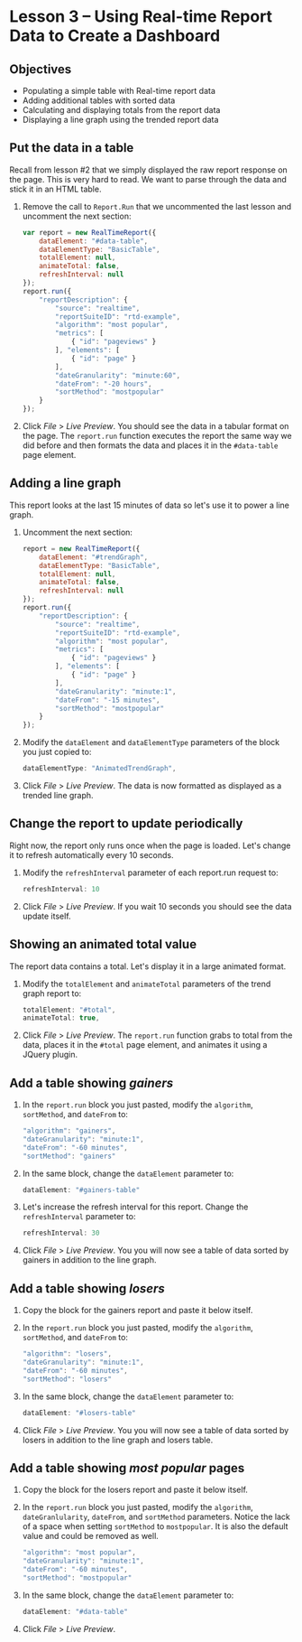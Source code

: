Lesson 3 – Using Real-time Report Data to Create a Dashboard
=====

Objectives
-----
*   Populating a simple table with Real-time report data
*   Adding additional tables with sorted data
*   Calculating and displaying totals from the report data
*	Displaying a line graph using the trended report data

Put the data in a table
-----

Recall from lesson #2 that we simply displayed the raw report response on the page. This is very hard to read. We want to parse through the data and stick it in an HTML table.

1. Remove the call to `Report.Run` that we uncommented the last lesson and uncomment the next section:

    ```javascript
    var report = new RealTimeReport({
        dataElement: "#data-table",
        dataElementType: "BasicTable",
        totalElement: null,
        animateTotal: false,
        refreshInterval: null
    });
    report.run({
        "reportDescription": {
            "source": "realtime",
            "reportSuiteID": "rtd-example",
            "algorithm": "most popular",
            "metrics": [
                { "id": "pageviews" }
            ], "elements": [
                { "id": "page" }
            ],
            "dateGranularity": "minute:60",
            "dateFrom": "-20 hours",
            "sortMethod": "mostpopular"
        }
    });
    ```

2. Click *File* > *Live Preview*. You should see the data in a tabular format on the page. The `report.run` function executes the report the same way we did before and then formats the data and places it in the `#data-table` page element.

Adding a line graph
-----

This report looks at the last 15 minutes of data so let's use it to power a line graph. 

1. Uncomment the next section:

    ```javascript
    report = new RealTimeReport({
        dataElement: "#trendGraph",
        dataElementType: "BasicTable",
        totalElement: null,
        animateTotal: false,
        refreshInterval: null
    });
    report.run({
        "reportDescription": {
            "source": "realtime",
            "reportSuiteID": "rtd-example",
            "algorithm": "most popular",
            "metrics": [
                { "id": "pageviews" }
            ], "elements": [
                { "id": "page" }
            ],
            "dateGranularity": "minute:1",
            "dateFrom": "-15 minutes",
            "sortMethod": "mostpopular"
        }
    });
    ```

2. Modify the `dataElement` and `dataElementType` parameters of the block you just copied to:

    ```javascript
    dataElementType: "AnimatedTrendGraph",
    ```

3. Click *File* > *Live Preview*.  The data is now formatted as displayed as a trended line graph.


Change the report to update periodically
-----

Right now, the report only runs once when the page is loaded. Let's change it to refresh automatically every 10 seconds.

1. Modify the `refreshInterval` parameter of each report.run request to:

    ```javascript
    refreshInterval: 10
    ```

2. Click *File* > *Live Preview*.  If you wait 10 seconds you should see the data update itself.

Showing an animated total value
-----

The report data contains a total. Let's display it in a large animated format.

1. Modify the `totalElement` and `animateTotal` parameters of the trend graph report to:

    ```javascript
    totalElement: "#total",
    animateTotal: true,
    ```

2. Click *File* > *Live Preview*.  The `report.run` function grabs to total from the data, places it in the `#total` page element, and animates it using a JQuery plugin.


Add a table showing *gainers*
-----

1. In the `report.run` block you just pasted, modify the `algorithm`, `sortMethod`, and `dateFrom` to:

    ```javascript
    "algorithm": "gainers",
    "dateGranularity": "minute:1",
    "dateFrom": "-60 minutes",
    "sortMethod": "gainers"
    ```

2. In the same block, change the `dataElement` parameter to:

    ```javascript
    dataElement: "#gainers-table"
    ```

3. Let's increase the refresh interval for this report. Change the `refreshInterval` parameter to:

    ```javascript
    refreshInterval: 30
    ```

4. Click *File* > *Live Preview*.  You you will now see a table of data sorted by gainers in addition to the line graph.


Add a table showing *losers*
-----

1. Copy the block for the gainers report and paste it below itself.

2. In the `report.run` block you just pasted, modify the `algorithm`, `sortMethod`, and `dateFrom` to:

    ```javascript
    "algorithm": "losers",
    "dateGranularity": "minute:1",
    "dateFrom": "-60 minutes",
    "sortMethod": "losers"
    ```

3. In the same block, change the `dataElement` parameter to:

    ```javascript
    dataElement: "#losers-table"
    ```

4. Click *File* > *Live Preview*.  You you will now see a table of data sorted by losers in addition to the line graph and losers table.


Add a table showing *most popular* pages
-----

1. Copy the block for the losers report and paste it below itself.

2. In the `report.run` block you just pasted, modify the `algorithm`, `dateGranlularity`, `dateFrom`,  and `sortMethod` parameters. Notice the lack of a space when setting `sortMethod` to `mostpopular`. It is also the default value and could be removed as well.

    ```javascript
    "algorithm": "most popular",
    "dateGranularity": "minute:1",
    "dateFrom": "-60 minutes",
    "sortMethod": "mostpopular"
    ```

3. In the same block, change the `dataElement` parameter to:

    ```javascript
    dataElement: "#data-table"
    ```

4. Click *File* > *Live Preview*.
